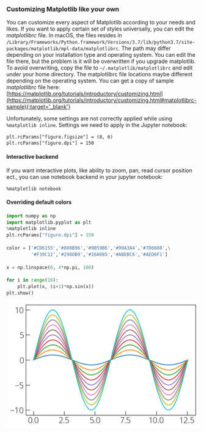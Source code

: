 ### Customizing Matplotlib like your own 

You can customize every aspect of Matplotlib according to your needs and likes. If you want to apply certain set of styles universally, you can edit the *matplotlibrc* file. In macOS, the files resides in `/Library/Frameworks/Python.framework/Versions/3.7/lib/python3.7/site-packages/matplotlib/mpl-data/matplotlibrc`. The path may differ depending on your installation type and operating system. You can edit the file there, but the problem is it will be overwritten if you upgrade matplotlib. To avoid overwriting, copy the file to `~/.matplotlib/matplotlibrc` and edit under your home directory. The matplotlibrc file locations maybe different depending on the operating system. You can get a copy of sample *matplotlibrc* file here: [https://matplotlib.org/tutorials/introductory/customizing.html](https://matplotlib.org/tutorials/introductory/customizing.html#matplotlibrc-sample){:target='_blank'} 

Unfortunately, some settings are not correctly applied while using `%matplotlib inline`. Settings we need to apply in the Jupyter notebook:

```
plt.rcParams["figure.figsize"] = (8, 6)
plt.rcParams["figure.dpi"] = 150
```

#### Interactive backend 
If you want interactive plots, like ability to zoom, pan, read cursor position ect., you can use notebook backend in your jupyter notebook: 

```
%matplotlib notebook
```

#### Overriding default colors
```py
import numpy as np
import matplotlib.pyplot as plt
%matplotlib inline
plt.rcParams["figure.dpi"] = 150

color = ['#CD6155','#808B96','#9B59B6','#99A3A4','#7D6608',\
         '#F39C12','#2980B9','#16A085','#ABEBC6','#AED6F1']

x = np.linspace(0, 4*np.pi, 100)

for i in range(10):
    plt.plot(x, (i+1)*np.sin(x))
plt.show()
```

![custom-color](../img/custom-color.png) 
